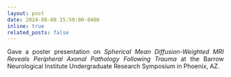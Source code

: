 ```yaml
---
layout: post
date: 2024-08-08 15:59:00-0400
inline: true
related_posts: false
---
```


<p style="text-align: justify;">Gave a poster presentation on <i>Spherical Mean Diffusion-Weighted MRI Reveals Peripheral Axonal Pathology Following Trauma</i> at the Barrow Neurological Institute Undergraduate Research Symposium in Phoenix, AZ.</p>

